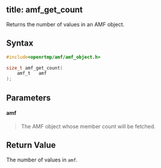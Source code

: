 title: amf_get_count
--------------------------

Returns the number of values in an AMF object.

## Syntax ##

```c
#include<openrtmp/amf/amf_object.h>

size_t amf_get_count( 
	amf_t   amf 
);
```

## Parameters ##
#### amf ####
> The AMF object whose member count will be fetched.

## Return Value ##
The number of values in `amf`.
